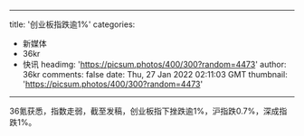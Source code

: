 
---
title: '创业板指跌逾1%'
categories: 
 - 新媒体
 - 36kr
 - 快讯
headimg: 'https://picsum.photos/400/300?random=4473'
author: 36kr
comments: false
date: Thu, 27 Jan 2022 02:11:03 GMT
thumbnail: 'https://picsum.photos/400/300?random=4473'
---

<div>   
36氪获悉，指数走弱，截至发稿，创业板指下挫跌逾1%，沪指跌0.7%，深成指跌1%。  
</div>
            